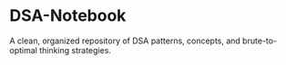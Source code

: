 # DSA-Notebook
A clean, organized repository of DSA patterns, concepts, and brute-to-optimal thinking strategies.
